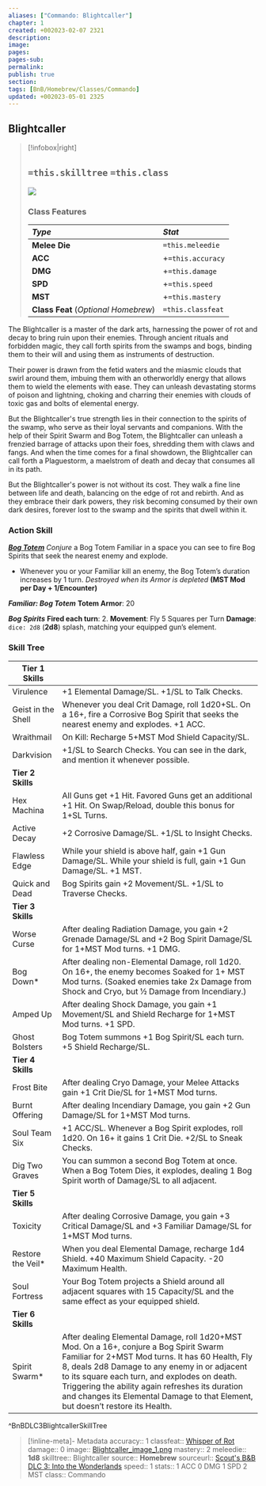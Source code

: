 ```yaml
---
aliases: ["Commando: Blightcaller"]
chapter: 1
created: +002023-02-07 2321
description: 
image: 
pages: 
pages-sub: 
permalink: 
publish: true
section: 
tags: [BnB/Homebrew/Classes/Commando]
updated: +002023-05-01 2325
---
```


## Blightcaller

>[!infobox|right]
>## `=this.skilltree` `=this.class`
>![](Blightcaller_image_1.png)
> ### Class Features
>
> | ***Type*** | ***Stat*** |
> |:---|:---|
> | **Melee Die** | `=this.meleedie` |
> | **ACC** | +`=this.accuracy`|
> | **DMG** | +`=this.damage` |
> | **SPD** | +`=this.speed` |
> | **MST** | +`=this.mastery` |
> | **Class Feat** (*Optional Homebrew*) | `=this.classfeat` |
>

The Blightcaller is a master of the dark arts, harnessing the power of rot and decay to bring ruin upon their enemies. Through ancient rituals and forbidden magic, they call forth spirits from the swamps and bogs, binding them to their will and using them as instruments of destruction.

Their power is drawn from the fetid waters and the miasmic clouds that swirl around them, imbuing them with an otherworldly energy that allows them to wield the elements with ease. They can unleash devastating storms of poison and lightning, choking and charring their enemies with clouds of toxic gas and bolts of elemental energy.

But the Blightcaller's true strength lies in their connection to the spirits of the swamp, who serve as their loyal servants and companions. With the help of their Spirit Swarm and Bog Totem, the Blightcaller can unleash a frenzied barrage of attacks upon their foes, shredding them with claws and fangs. And when the time comes for a final showdown, the Blightcaller can call forth a Plaguestorm, a maelstrom of death and decay that consumes all in its path.

But the Blightcaller's power is not without its cost. They walk a fine line between life and death, balancing on the edge of rot and rebirth. And as they embrace their dark powers, they risk becoming consumed by their own dark desires, forever lost to the swamp and the spirits that dwell within it.

### Action Skill

***[Bog Totem](Bunkers%20and%20Badasses/Markdown%20Conversions%201/Scouts%20DLC%203/Action%20Skills/Bog%20Totem.md)***
*Conjure* a Bog Totem Familiar in a space you can see to fire Bog Spirits that seek the nearest enemy and explode.
- Whenever you or your Familiar kill an enemy, the Bog Totem’s duration increases by 1 turn.
*Destroyed when its Armor is depleted*
**(MST Mod per Day + 1/Encounter)**

***Familiar: Bog Totem***
**Totem Armor**: 20

***Bog Spirits***
**Fired each turn**: 2.
**Movement**: Fly 5 Squares per Turn
**Damage**: `dice: 2d8` (**2d8**) splash, matching your equipped gun’s element.

### Skill Tree

| Tier 1 Skills |  |
|---|---|
| Virulence | +1 Elemental Damage/SL. +1/SL to Talk Checks. |
| Geist in the Shell | Whenever you deal Crit Damage, roll 1d20+SL. On a 16+, fire a Corrosive Bog Spirit that seeks the nearest enemy and explodes. +1 ACC. |
| Wraithmail | On Kill: Recharge 5+MST Mod Shield Capacity/SL.  |
| Darkvision | +1/SL to Search Checks. You can see in the dark, and mention it whenever possible. |
| **Tier 2 Skills** |  |
| Hex Machina | All Guns get +1 Hit. Favored Guns get an additional +1 Hit. On Swap/Reload, double this bonus for 1+SL Turns. |
| Active Decay | +2 Corrosive Damage/SL. +1/SL to Insight Checks. |
| Flawless Edge | While your shield is above half, gain +1 Gun Damage/SL.  While your shield is full, gain +1 Gun Damage/SL. +1 MST. |
| Quick and Dead | Bog Spirits gain +2 Movement/SL. +1/SL to Traverse Checks. |
| **Tier 3 Skills** |  |
| Worse Curse | After dealing Radiation Damage, you gain +2 Grenade Damage/SL and +2 Bog Spirit Damage/SL for 1+MST Mod turns. +1 DMG. |
| Bog Down\* | After dealing non-Elemental Damage, roll 1d20. On 16+, the enemy becomes Soaked for 1+ MST Mod turns.  (Soaked enemies take 2x Damage from Shock and Cryo, but ½ Damage from Incendiary.) |
| Amped Up | After dealing Shock Damage, you gain +1 Movement/SL and Shield Recharge for 1+MST Mod turns. +1 SPD. |
| Ghost Bolsters | Bog Totem summons +1 Bog Spirit/SL each turn. +5 Shield Recharge/SL. |
| **Tier 4 Skills** |  |
| Frost Bite | After dealing Cryo Damage, your Melee Attacks gain +1 Crit Die/SL for 1+MST Mod turns. |
| Burnt Offering | After dealing Incendiary Damage, you gain +2 Gun Damage/SL for 1+MST Mod turns. |
| Soul Team Six | +1 ACC/SL. Whenever a Bog Spirit explodes, roll 1d20. On 16+ it gains 1 Crit Die. +2/SL to Sneak Checks. |
| Dig Two Graves | You can summon a second Bog Totem at once. When a Bog Totem Dies, it explodes, dealing 1 Bog Spirit worth of Damage/SL to all adjacent. |
| **Tier 5 Skills** |  |
| Toxicity | After dealing Corrosive Damage, you gain +3 Critical Damage/SL and +3 Familiar Damage/SL for 1+MST Mod turns. |
| Restore the Veil\* | When you deal Elemental Damage, recharge 1d4 Shield.  +40 Maximum Shield Capacity. -20 Maximum Health. |
| Soul Fortress | Your Bog Totem projects a Shield around all adjacent squares with 15 Capacity/SL and the same effect as your equipped shield. |
| **Tier 6 Skills** |  |
| Spirit Swarm\* | After dealing Elemental Damage, roll 1d20+MST Mod. On a 16+, conjure a Bog Spirit Swarm Familiar for 2+MST Mod turns. It has 60 Health, Fly 8, deals 2d8 Damage to any enemy in or adjacent to its square each turn, and explodes on death.  Triggering the ability again refreshes its duration and changes its Elemental Damage to that Element, but doesn’t restore its Health. |
^BnBDLC3BlightcallerSkillTree

>[!inline-meta]- Metadata
> accuracy:: 1
> classfeat:: [Whisper of Rot](Whisper-of-Rot.md)
> damage:: 0
> image:: [Blightcaller_image_1.png](Blightcaller_image_1.png)
> mastery:: 2
> meleedie:: **1d8**
> skilltree:: Blightcaller
> source:: **Homebrew**
> sourceurl:: [Scout's B&B DLC 3: Into the Wonderlands](https://docs.google.com/document/d/1MLOgrWwcLNTnP9PuXrKiLImy7SUh4hXO8arVUAlmdp0/edit)
> speed:: 1
> stats:: 1 ACC 0 DMG 1 SPD 2 MST
> class:: Commando


